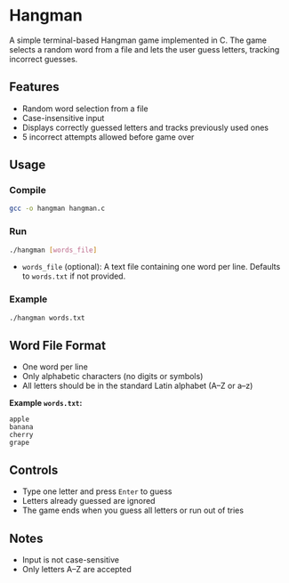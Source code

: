 # Hangman

A simple terminal-based Hangman game implemented in C. The game selects a random word from a file and lets the user guess letters, tracking incorrect guesses.

## Features

* Random word selection from a file
* Case-insensitive input
* Displays correctly guessed letters and tracks previously used ones
* 5 incorrect attempts allowed before game over

## Usage

### Compile

```bash
gcc -o hangman hangman.c
```

### Run

```bash
./hangman [words_file]
```

* `words_file` (optional): A text file containing one word per line. Defaults to `words.txt` if not provided.

### Example

```bash
./hangman words.txt
```

## Word File Format

* One word per line
* Only alphabetic characters (no digits or symbols)
* All letters should be in the standard Latin alphabet (A–Z or a–z)

**Example `words.txt`:**

```
apple
banana
cherry
grape
```

## Controls

* Type one letter and press `Enter` to guess
* Letters already guessed are ignored
* The game ends when you guess all letters or run out of tries

## Notes

* Input is not case-sensitive
* Only letters A–Z are accepted
